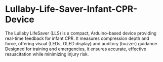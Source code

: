 # Lullaby-Life-Saver-Infant-CPR-Device
The Lullaby LifeSaver (LLS) is a compact, Arduino-based device providing real-time feedback for infant CPR. It measures compression depth and force, offering visual (LEDs, OLED display) and auditory (buzzer) guidance. Designed for training and emergencies, it ensures accurate, effective resuscitation while minimizing injury risk.
